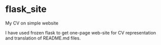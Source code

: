 # flask_site
My CV on simple website

I have used frozen flask to get one-page web-site for CV representation and translation of README.md files.
